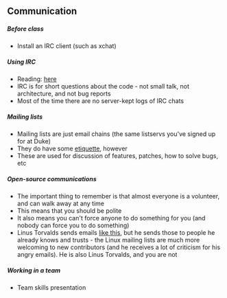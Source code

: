 ## Communication

##### Before class

* Install an IRC client (such as xchat)

##### Using IRC

* Reading: [here](https://quaid.fedorapeople.org/TOS/Practical_Open_Source_Software_Exploration/html/sn-Lay_of_the_Land-IRC.html)
* IRC is for short questions about the code - not small talk, not architecture, and not bug reports
* Most of the time there are no server-kept logs of IRC chats

##### Mailing lists

* Mailing lists are just email chains (the same listservs you've signed up for at Duke)
* They do have some [etiquette](http://www.techrepublic.com/blog/linux-and-open-source/open-source-etiquette/), however
* These are used for discussion of features, patches, how to solve bugs, etc

##### Open-source communications

* The important thing to remember is that almost everyone is a volunteer, and can walk away at any time
* This means that you should be polite
* It also means you can't force anyone to do something for you (and nobody can force you to do something)
* Linus Torvalds sends emails [like this](https://lkml.org/lkml/2012/12/23/75), but he sends those to people he already knows and trusts - the Linux mailing lists are much more welcoming to new contributors (and he receives a lot of criticism for his angry emails). He is also Linus Torvalds, and you are not

##### Working in a team

* Team skills presentation
